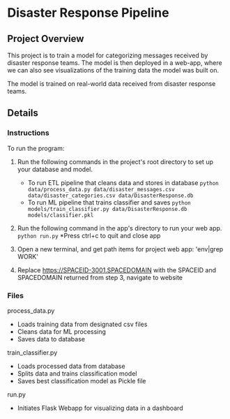 # Disaster Response Pipeline

## Project Overview

This project is to train a model for categorizing messages received by disaster response teams. The model is then deployed in a web-app, where we can also see visualizations of the training data the model was built on.

The model is trained on real-world data received from disaster response teams. 

## Details

### Instructions

To run the program:

1. Run the following commands in the project's root directory to set up your database and model.

    - To run ETL pipeline that cleans data and stores in database
        `python data/process_data.py data/disaster_messages.csv data/disaster_categories.csv data/DisasterResponse.db`
    - To run ML pipeline that trains classifier and saves
        `python models/train_classifier.py data/DisasterResponse.db models/classifier.pkl`

2. Run the following command in the app's directory to run your web app.
    `python run.py`
	*Press ctrl+c to quit and close app

3. Open a new terminal, and get path items for project web app:
	'env|grep WORK'

4. Replace https://SPACEID-3001.SPACEDOMAIN with the SPACEID and SPACEDOMAIN returned from step 3, navigate to website


### Files

process_data.py
- Loads training data from designated csv files
- Cleans data for ML processing
- Saves data to database

train_classifier.py
- Loads processed data from database
- Splits data and trains classification model
- Saves best classification model as Pickle file

run.py
- Initiates Flask Webapp for visualizing data in a dashboard
